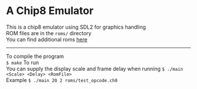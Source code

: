 # A Chip8 Emulator
This is a chip8 emulator using SDL2 for graphics handling  
ROM files are in the `roms/` directory  
You can find additional roms [here](https://github.com/kripod/chip8-roms)

---

To compile the program  
```$ make```
To run  
You can supply the display scale and frame delay when running
```$ ./main <Scale> <Delay> <RomFile>```  
Example
```$ ./main 20 2 roms/test_opcode.ch8```

